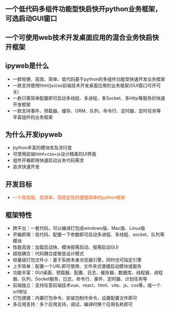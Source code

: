 ## 一个低代码多组件功能型快启快开python业务框架，可选启动GUI窗口

## 一个可使用web技术开发桌面应用的混合业务快启快开框架

## ipyweb是什么

- 一款轻便、高效、简单、低代码基于python的多组件功能型快速开发业务框架
- 一款支持使用html/js/css前端技术开发桌面应用的业务框架(GUI窗口可开可关)
- 一款只需简单配置即可启动多线程、多进程、多Socket、多Http等服务的快速开发框架
- 一款支持事件、预载器、缓存、ORM、队列、命令行、定时器、定时任务等丰富组件的业务框架

## 为什么开发ipyweb

- python丰富的模块库及流行度
- 可使用前端html+css+js设计精美的UI界面
- 组件开箱即用快速启动业务代码需求
- 追求快速开发

## 开发目标

- <font color="#ff5100">一个高性能、高效率、高稳定性的便捷简单的python框架</font>

## 框架特性

- 跨平台：一套代码，可以编译打包成windows版、Mac版、Linux版
- 开箱即用：低代码，配置一下参数即可启动多进程、多线程、socket、队列等模块
- 性能高效：加载启动快、模块按需启动、按需启动GUI
- 超低耦合：代码耦合度极低设计模式
- 轻量级打包文件小：基于系统本身浏览器引擎，同时也可指定引擎
- 上手简单：配置一个URL即可使用、文件夹式便捷启动模块或服务
- 功能丰富：GUI桌面、预载器、配置、日志、缓存器、数据库、线程器、进程器、队列、Socket服务、日志、命令行、事件、定时器、计划任务等
- 前端独立：支持任意前端技术vue、react、html、vite、js、css等，或一个url地址
- 打包便捷：内置打包命令、安装包制作命令，设置配置文件即可
- 多应用支持：多个应用支持，调试、编译时换个应用名称即可

